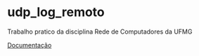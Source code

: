 # udp_log_remoto
Trabalho pratico da disciplina Rede de Computadores da UFMG

[Documentação](doc.md)

